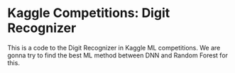 # Kaggle Competitions: Digit Recognizer
 This is a code to the Digit Recognizer in Kaggle ML competitions. We are gonna try to find the best ML method between DNN and Random Forest for this. 
